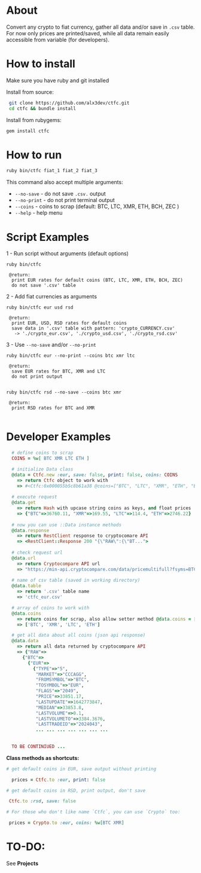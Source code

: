 # About

Convert any crypto to fiat currency, gather all data and/or save in `.csv` table.  
For now only prices are printed/saved, while all data remain easily accessible from variable (for developers).  
  
  
# How to install

Make sure you have ruby and git installed  

Install from source:
```bash
 git clone https://github.com/alx3dev/ctfc.git
 cd ctfc && bundle install
```  

Install from rubygems:

```bash
gem install ctfc
```
# How to run

```bash
ruby bin/ctfc fiat_1 fiat_2 fiat_3
```

This command also accept multiple arguments:

 - `--no-save`  -  do not save `.csv.` output
 - `--no-print` -  do not print terminal output
 - `--coins`    -  coins to scrap (default: BTC, LTC, XMR, ETH, BCH, ZEC )
 - `--help`     -  help menu
  
  
# Script Examples

 1 - Run script without arguments (default options)  
 
 ```
 ruby bin/ctfc 
 
  @return:  
   print EUR rates for default coins (BTC, LTC, XMR, ETH, BCH, ZEC)
   do not save '.csv' table 
 ```     
     
     
 2 - Add fiat currencies as arguments  

```
ruby bin/ctfc eur usd rsd

 @return:  
  print EUR, USD, RSD rates for default coins 
  save data in '.csv' table with pattern: 'crypto_CURRENCY.csv'
   -> './crypto_eur.csv', './crypto_usd.csv', './crypto_rsd.csv'
```

 3 - Use `--no-save` and/or `--no-print`  
 
```
ruby bin/ctfc eur --no-print --coins btc xmr ltc
 
 @return:
  save EUR rates for BTC, XMR and LTC
  do not print output  
  
  
ruby bin/ctfc rsd --no-save --coins btc xmr

 @return:
  print RSD rates for BTC and XMR
  
```  

  
# Developer Examples


```ruby
  # define coins to scrap
  COINS = %w[ BTC XMR LTC ETH ]

  # initialize Data class  
  @data = Ctfc.new :eur, save: false, print: false, coins: COINS
    => return Ctfc object to work with
    => #<Ctfc:0x000055b5c8b61a38 @coins=["BTC", "LTC", "XMR", "ETH", "BCH", "ZEC"], @fiat="EUR", @print=true, @save=true>
 
  # execute request
  @data.get
    => return Hash with upcase string coins as keys, and float prices
    => {"BTC"=>36760.11, "XMR"=>169.55, "LTC"=>114.4, "ETH"=>2746.22}
  
  # now you can use ::Data instance methods
  @data.response
    => return RestClient response to cryptocomare API
    => <RestClient::Response 200 "{\"RAW\":{\"BT...">
  
  # check request url 
  @data.url
    => return Cryptocompare API url
    => "https://min-api.cryptocompare.com/data/pricemultifull?fsyms=BTC&fsyms=LTC&fsyms=XMR&fsyms=ETH&fsyms=BCH&fsyms=ZEC&tsyms=EUR"
  
  # name of csv table (saved in working directory)  
  @data.table
    => return '.csv' table name
    => 'ctfc_eur.csv'

  # array of coins to work with
  @data.coins
    => return coins for scrap, also allow setter method @data.coins = [...]
    => ['BTC', 'XMR', 'LTC', 'ETH']

  # get all data about all coins (json api response)
  @data.data
    => return all data returned by cryptocompare API
    => {"RAW"=>
      {"BTC"=>
        {"EUR"=>
          {"TYPE"=>"5",
           "MARKET"=>"CCCAGG",
           "FROMSYMBOL"=>"BTC",
           "TOSYMBOL"=>"EUR",
           "FLAGS"=>"2049",
           "PRICE"=>33851.17,
           "LASTUPDATE"=>1642773847,
           "MEDIAN"=>33853.8,
           "LASTVOLUME"=>0.1,
           "LASTVOLUMETO"=>3384.3676,
           "LASTTRADEID"=>"2024043",
           ... ... ... ... ... ... ...
    
  
  TO BE CONTINIUED ...
```    

**Class methods as shortcuts:**

```ruby
# get default coins in EUR, save output without printing

  prices = Ctfc.to :eur, print: false

# get default coins in RSD, print output, don't save

 Ctfc.to :rsd, save: false

# For those who don't like name `Ctfc`, you can use `Crypto` too:

 prices = Crypto.to :eur, coins: %w[BTC XMR]

```  
  
# TO-DO:
See **Projects**
